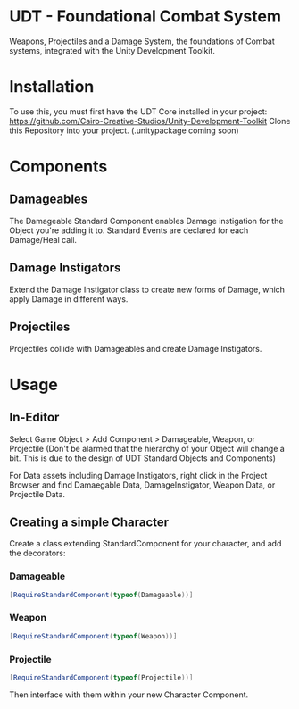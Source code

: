 # UDT - Foundational Combat System
Weapons, Projectiles and a Damage System, the foundations of Combat systems, integrated with the Unity Development Toolkit.

# Installation
To use this, you must first have the UDT Core installed in your project: https://github.com/Cairo-Creative-Studios/Unity-Development-Toolkit
Clone this Repository into your project. (.unitypackage coming soon) 

# Components 

## Damageables
The Damageable Standard Component enables Damage instigation for the Object you're adding it to. Standard Events are declared for each Damage/Heal call.

## Damage Instigators 
Extend the Damage Instigator class to create new forms of Damage, which apply Damage in different ways. 

## Projectiles 
Projectiles collide with Damageables and create Damage Instigators. 

# Usage

## In-Editor
Select Game Object > Add Component > Damageable, Weapon, or Projectile
(Don't be alarmed that the hierarchy of your Object will change a bit. This is due to the design of UDT Standard Objects and Components)

For Data assets including Damage Instigators, right click in the Project Browser and find Damaegable Data, DamageInstigator, Weapon Data, or Projectile Data.

## Creating a simple Character
Create a class extending StandardComponent for your character, and add the decorators:
### Damageable
```c#
[RequireStandardComponent(typeof(Damageable))]
```
### Weapon
```c#
[RequireStandardComponent(typeof(Weapon))]
```
### Projectile
```c#
[RequireStandardComponent(typeof(Projectile))]
```
Then interface with them within your new Character Component. 
